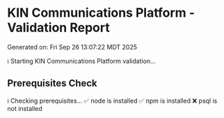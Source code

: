 # KIN Communications Platform - Validation Report
Generated on: Fri Sep 26 13:07:22 MDT 2025

ℹ️  Starting KIN Communications Platform validation...

## Prerequisites Check
ℹ️  Checking prerequisites...
✅ node is installed
✅ npm is installed
❌ psql is not installed
